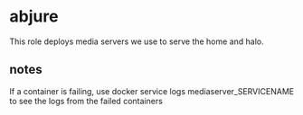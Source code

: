 # abjure
This role deploys media servers we use to serve the home and halo.

## notes
If a container is failing, use docker service logs mediaserver_SERVICENAME to see the logs from the failed containers
